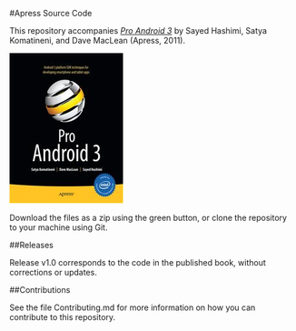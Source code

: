 #Apress Source Code

This repository accompanies [*Pro Android 3*](http://www.apress.com/9781430232223) by Sayed Hashimi, Satya Komatineni, and Dave  MacLean (Apress, 2011).

![Cover image](9781430232223.jpg)

Download the files as a zip using the green button, or clone the repository to your machine using Git.

##Releases

Release v1.0 corresponds to the code in the published book, without corrections or updates.

##Contributions

See the file Contributing.md for more information on how you can contribute to this repository.
